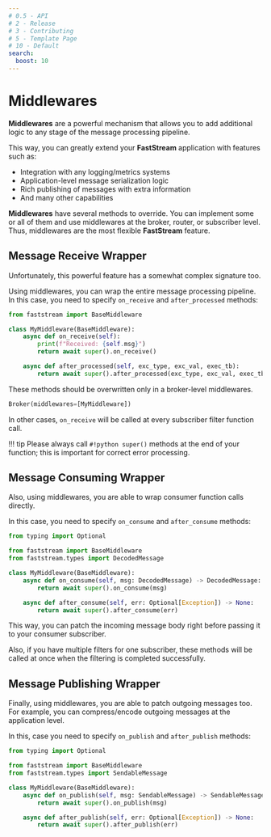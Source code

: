 ```yaml
---
# 0.5 - API
# 2 - Release
# 3 - Contributing
# 5 - Template Page
# 10 - Default
search:
  boost: 10
---
```


# Middlewares

**Middlewares** are a powerful mechanism that allows you to add additional logic to any stage of the message processing pipeline.

This way, you can greatly extend your **FastStream** application with features such as:

* Integration with any logging/metrics systems
* Application-level message serialization logic
* Rich publishing of messages with extra information
* And many other capabilities

**Middlewares** have several methods to override. You can implement some or all of them and use middlewares at the broker, router, or subscriber level. Thus, middlewares are the most flexible  **FastStream** feature.

## Message Receive Wrapper

Unfortunately, this powerful feature has a somewhat complex signature too.

Using middlewares, you can wrap the entire message processing pipeline. In this case, you need to specify `on_receive` and `after_processed` methods:

```python
from faststream import BaseMiddleware

class MyMiddleware(BaseMiddleware):
    async def on_receive(self):
        print(f"Received: {self.msg}")
        return await super().on_receive()

    async def after_processed(self, exc_type, exc_val, exec_tb):
        return await super().after_processed(exc_type, exc_val, exec_tb)
```

These methods should be overwritten only in a broker-level middlewares.

```python
Broker(middlewares=[MyMiddleware])
```

In other cases, `on_receive` will be called at every subscriber filter function call.

!!! tip
    Please always call `#!python super()` methods at the end of your function; this is important for correct error processing.

## Message Consuming Wrapper

Also, using middlewares, you are able to wrap consumer function calls directly.

In this case, you need to specify `on_consume` and `after_consume` methods:

```python
from typing import Optional

from faststream import BaseMiddleware
from faststream.types import DecodedMessage

class MyMiddleware(BaseMiddleware):
    async def on_consume(self, msg: DecodedMessage) -> DecodedMessage:
        return await super().on_consume(msg)

    async def after_consume(self, err: Optional[Exception]) -> None:
        return await super().after_consume(err)
```

This way, you can patch the incoming message body right before passing it to your consumer subscriber.

Also, if you have multiple filters for one subscriber, these methods will be called at once when the filtering is completed successfully.

## Message Publishing Wrapper

Finally, using middlewares, you are able to patch outgoing messages too. For example, you can compress/encode outgoing messages at the application level.

In this, case you need to specify `on_publish` and `after_publish` methods:

```python
from typing import Optional

from faststream import BaseMiddleware
from faststream.types import SendableMessage

class MyMiddleware(BaseMiddleware):
    async def on_publish(self, msg: SendableMessage) -> SendableMessage:
        return await super().on_publish(msg)

    async def after_publish(self, err: Optional[Exception]) -> None:
        return await super().after_publish(err)
```
